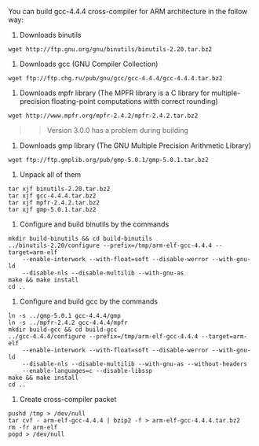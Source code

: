 You can build gcc-4.4.4 cross-compiler for ARM architecture in the follow way:

  1. Downloads binutils
```
wget http://ftp.gnu.org/gnu/binutils/binutils-2.20.tar.bz2
```
  1. Downloads gcc (GNU Compiler Collection)
```
wget ftp://ftp.chg.ru/pub/gnu/gcc/gcc-4.4.4/gcc-4.4.4.tar.bz2
```
  1. Downloads mpfr library (The MPFR library is a C library for multiple-precision floating-point computations witth correct rounding)
```
wget http://www.mpfr.org/mpfr-2.4.2/mpfr-2.4.2.tar.bz2
```
> > Version 3.0.0 has a problem during building
  1. Downloads gmp library (The GNU Multiple Precision Arithmetic Library)
```
wget ftp://ftp.gmplib.org/pub/gmp-5.0.1/gmp-5.0.1.tar.bz2
```
  1. Unpack all of them
```
tar xjf binutils-2.20.tar.bz2
tar xjf gcc-4.4.4.tar.bz2
tar xjf mpfr-2.4.2.tar.bz2
tar xjf gmp-5.0.1.tar.bz2
```
  1. Configure and build binutils by the commands
```
mkdir build-binutils && cd build-binutils
../binutils-2.20/configure --prefix=/tmp/arm-elf-gcc-4.4.4 --target=arm-elf
    --enable-interwork --with-float=soft --disable-werror --with-gnu-ld
    --disable-nls --disable-multilib --with-gnu-as
make && make install
cd ..
```
  1. Configure and build gcc by the commands
```
ln -s ../gmp-5.0.1 gcc-4.4.4/gmp
ln -s ../mpfr-2.4.2 gcc-4.4.4/mpfr
mkdir build-gcc && cd build-gcc
../gcc-4.4.4/configure --prefix=/tmp/arm-elf-gcc-4.4.4 --target=arm-elf
    --enable-interwork --with-float=soft --disable-werror --with-gnu-ld
    --disable-nls --disable-multilib --with-gnu-as --without-headers
    --enable-languages=c --disable-libssp
make && make install
cd ..
```
  1. Create cross-compiler packet
```
pushd /tmp > /dev/null
tar cvf - arm-elf-gcc-4.4.4 | bzip2 -f > arm-elf-gcc-4.4.4.tar.bz2
rm -fr arm-elf
popd > /dev/null
```